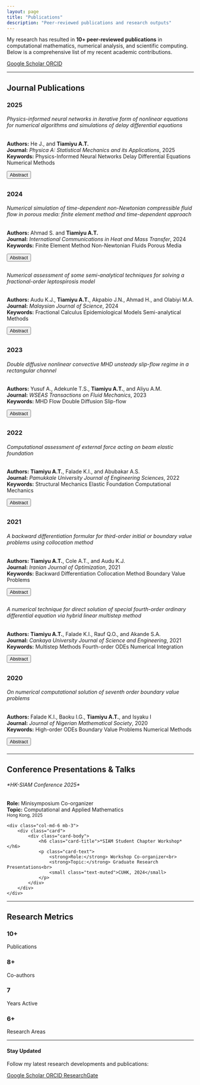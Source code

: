 ```yaml
---
layout: page
title: "Publications"
description: "Peer-reviewed publications and research outputs"
---
```


<div class="row mb-4">
    <div class="col-md-8">
        <p class="lead">
            My research has resulted in <strong>10+ peer-reviewed publications</strong> in computational mathematics, 
            numerical analysis, and scientific computing. Below is a comprehensive list of my recent academic contributions.
        </p>
    </div>
    <div class="col-md-4 text-end">
        <a href="https://scholar.google.com/citations?user=Abdgafar-Tiamiyu" class="btn btn-outline-primary" target="_blank">
            <i class="ai ai-google-scholar"></i> Google Scholar
        </a>
        <a href="https://orcid.org/0000-0003-1641-7196" class="btn btn-outline-success" target="_blank">
            <i class="ai ai-orcid"></i> ORCID
        </a>
    </div>
</div>

---

## Journal Publications

<div class="publications-list">

<h3 class="text-left text-primary mb-4 mt-5">2025</h3>

<div class="card mb-3">
    <div class="card-body">
        <h6 class="card-title text-primary">
            Physics-informed neural networks in iterative form of nonlinear equations for numerical algorithms and simulations of delay differential equations
        </h6>
        <p class="card-text">
            <strong>Authors:</strong> He J., and <strong>Tiamiyu A.T.</strong><br>
            <strong>Journal:</strong> <em>Physica A: Statistical Mechanics and its Applications</em>, 2025<br>
            <strong>Keywords:</strong> 
            <span class="badge bg-light text-dark me-1">Physics-Informed Neural Networks</span>
            <span class="badge bg-light text-dark me-1">Delay Differential Equations</span>
            <span class="badge bg-light text-dark me-1">Numerical Methods</span>
        </p>
        <div class="publication-links">
            <!-- <button class="btn btn-sm btn-outline-primary me-2" disabled>
                <i class="fas fa-file-pdf"></i> PDF (Coming Soon)
            </button> -->
            <button class="btn btn-sm btn-outline-secondary" onclick="toggleAbstract('abstract2025-1')">
                <i class="fas fa-align-left"></i> Abstract
            </button>
        </div>
        <div id="abstract2025-1" class="abstract-content mt-3" style="display: none;">
            <div class="alert alert-light">
                <small><strong>Abstract:</strong> This paper presents novel physics-informed neural network approaches for solving delay differential equations through iterative formulations, demonstrating improved convergence and accuracy in numerical simulations.</small>
            </div>
        </div>
    </div>
</div>

<h3 class="text-left text-primary mb-4 mt-5">2024</h3>

<div class="card mb-3">
    <div class="card-body">
        <h6 class="card-title text-primary">
            Numerical simulation of time-dependent non-Newtonian compressible fluid flow in porous media: finite element method and time-dependent approach
        </h6>
        <p class="card-text">
            <strong>Authors:</strong> Ahmad S. and <strong>Tiamiyu A.T.</strong><br>
            <strong>Journal:</strong> <em>International Communications in Heat and Mass Transfer</em>, 2024<br>
            <strong>Keywords:</strong> 
            <span class="badge bg-light text-dark me-1">Finite Element Method</span>
            <span class="badge bg-light text-dark me-1">Non-Newtonian Fluids</span>
            <span class="badge bg-light text-dark me-1">Porous Media</span>
        </p>
        <div class="publication-links">
            <!-- <button class="btn btn-sm btn-outline-primary me-2" disabled>
                <i class="fas fa-external-link-alt"></i> PDF (Coming Soon)
            </button> -->
            <button class="btn btn-sm btn-outline-secondary" onclick="toggleAbstract('abstract2024-1')">
                <i class="fas fa-align-left"></i> Abstract
            </button>
        </div>
        <div id="abstract2024-1" class="abstract-content mt-3" style="display: none;">
            <div class="alert alert-light">
                <small><strong>Abstract:</strong> We develop and analyze finite element methods for time-dependent non-Newtonian compressible fluid flow in porous media, providing numerical solutions with enhanced stability and accuracy.</small>
            </div>
        </div>
    </div>
</div>

<div class="card mb-3">
    <div class="card-body">
        <h6 class="card-title text-primary">
            Numerical assessment of some semi-analytical techniques for solving a fractional-order leptospirosis model
        </h6>
        <p class="card-text">
            <strong>Authors:</strong> Audu K.J., <strong>Tiamiyu A.T.</strong>, Akpabio J.N., Ahmad H., and Olabiyi M.A.<br>
            <strong>Journal:</strong> <em>Malaysian Journal of Science</em>, 2024<br>
            <strong>Keywords:</strong> 
            <span class="badge bg-light text-dark me-1">Fractional Calculus</span>
            <span class="badge bg-light text-dark me-1">Epidemiological Models</span>
            <span class="badge bg-light text-dark me-1">Semi-analytical Methods</span>
        </p>
        <div class="publication-links">
            <button class="btn btn-sm btn-outline-secondary" onclick="toggleAbstract('abstract2024-2')">
                <i class="fas fa-align-left"></i> Abstract
            </button>
        </div>
        <div id="abstract2024-2" class="abstract-content mt-3" style="display: none;">
            <div class="alert alert-light">
                <small><strong>Abstract:</strong> This study compares various semi-analytical techniques for solving fractional-order leptospirosis models, providing insights into their numerical accuracy and computational efficiency.</small>
            </div>
        </div>
    </div>
</div>

<h3 class="text-left text-primary mb-4 mt-5">2023</h3>

<div class="card mb-3">
    <div class="card-body">
        <h6 class="card-title text-primary">
            Double diffusive nonlinear convective MHD unsteady slip-flow regime in a rectangular channel
        </h6>
        <p class="card-text">
            <strong>Authors:</strong> Yusuf A., Adekunle T.S., <strong>Tiamiyu A.T.</strong>, and Aliyu A.M.<br>
            <strong>Journal:</strong> <em>WSEAS Transactions on Fluid Mechanics</em>, 2023<br>
            <strong>Keywords:</strong> 
            <span class="badge bg-light text-dark me-1">MHD Flow</span>
            <span class="badge bg-light text-dark me-1">Double Diffusion</span>
            <span class="badge bg-light text-dark me-1">Slip-flow</span>
        </p>
        <div class="publication-links">
            <button class="btn btn-sm btn-outline-secondary" onclick="toggleAbstract('abstract2023-1')">
                <i class="fas fa-align-left"></i> Abstract
            </button>
        </div>
        <div id="abstract2023-1" class="abstract-content mt-3" style="display: none;">
            <div class="alert alert-light">
                <small><strong>Abstract:</strong> Investigation of double diffusive nonlinear convective magnetohydrodynamic unsteady slip-flow in rectangular channels with applications to engineering fluid dynamics.</small>
            </div>
        </div>
    </div>
</div>

<h3 class="text-left text-primary mb-4 mt-5">2022</h3>

<div class="card mb-3">
    <div class="card-body">
        <h6 class="card-title text-primary">
            Computational assessment of external force acting on beam elastic foundation
        </h6>
        <p class="card-text">
            <strong>Authors:</strong> <strong>Tiamiyu A.T.</strong>, Falade K.I., and Abubakar A.S.<br>
            <strong>Journal:</strong> <em>Pamukkale University Journal of Engineering Sciences</em>, 2022<br>
            <strong>Keywords:</strong> 
            <span class="badge bg-light text-dark me-1">Structural Mechanics</span>
            <span class="badge bg-light text-dark me-1">Elastic Foundation</span>
            <span class="badge bg-light text-dark me-1">Computational Mechanics</span>
        </p>
        <div class="publication-links">
            <button class="btn btn-sm btn-outline-secondary" onclick="toggleAbstract('abstract2022-1')">
                <i class="fas fa-align-left"></i> Abstract
            </button>
        </div>
        <div id="abstract2022-1" class="abstract-content mt-3" style="display: none;">
            <div class="alert alert-light">
                <small><strong>Abstract:</strong> Computational analysis of external forces acting on beam elastic foundations using advanced numerical techniques and finite element approaches.</small>
            </div>
        </div>
    </div>
</div>

<h3 class="text-left text-primary mb-4 mt-5">2021</h3>

<div class="card mb-3">
    <div class="card-body">
        <h6 class="card-title text-primary">
            A backward differentiation formular for third-order initial or boundary value problems using collocation method
        </h6>
        <p class="card-text">
            <strong>Authors:</strong> <strong>Tiamiyu A.T.</strong>, Cole A.T., and Audu K.J.<br>
            <strong>Journal:</strong> <em>Iranian Journal of Optimization</em>, 2021<br>
            <strong>Keywords:</strong> 
            <span class="badge bg-light text-dark me-1">Backward Differentiation</span>
            <span class="badge bg-light text-dark me-1">Collocation Method</span>
            <span class="badge bg-light text-dark me-1">Boundary Value Problems</span>
        </p>
        <div class="publication-links">
            <button class="btn btn-sm btn-outline-secondary" onclick="toggleAbstract('abstract2021-1')">
                <i class="fas fa-align-left"></i> Abstract
            </button>
        </div>
        <div id="abstract2021-1" class="abstract-content mt-3" style="display: none;">
            <div class="alert alert-light">
                <small><strong>Abstract:</strong> Development of backward differentiation formulae for solving third-order initial and boundary value problems using collocation methods with improved stability and accuracy.</small>
            </div>
        </div>
    </div>
</div>

<div class="card mb-3">
    <div class="card-body">
        <h6 class="card-title text-primary">
            A numerical technique for direct solution of special fourth-order ordinary differential equation via hybrid linear multistep method
        </h6>
        <p class="card-text">
            <strong>Authors:</strong> <strong>Tiamiyu A.T.</strong>, Falade K.I., Rauf Q.O., and Akande S.A.<br>
            <strong>Journal:</strong> <em>Cankaya University Journal of Science and Engineering</em>, 2021<br>
            <strong>Keywords:</strong> 
            <span class="badge bg-light text-dark me-1">Multistep Methods</span>
            <span class="badge bg-light text-dark me-1">Fourth-order ODEs</span>
            <span class="badge bg-light text-dark me-1">Numerical Integration</span>
        </p>
        <div class="publication-links">
            <button class="btn btn-sm btn-outline-secondary" onclick="toggleAbstract('abstract2021-2')">
                <i class="fas fa-align-left"></i> Abstract
            </button>
        </div>
        <div id="abstract2021-2" class="abstract-content mt-3" style="display: none;">
            <div class="alert alert-light">
                <small><strong>Abstract:</strong> Novel hybrid linear multistep methods for direct solution of special fourth-order ordinary differential equations with enhanced computational efficiency.</small>
            </div>
        </div>
    </div>
</div>

<h3 class="text-left text-primary mb-4 mt-5">2020</h3>

<div class="card mb-3">
    <div class="card-body">
        <h6 class="card-title text-primary">
            On numerical computational solution of seventh order boundary value problems
        </h6>
        <p class="card-text">
            <strong>Authors:</strong> Falade K.I., Baoku I.G., <strong>Tiamiyu A.T.</strong>, and Isyaku I<br>
            <strong>Journal:</strong> <em>Journal of Nigerian Mathematical Society</em>, 2020<br>
            <strong>Keywords:</strong> 
            <span class="badge bg-light text-dark me-1">High-order ODEs</span>
            <span class="badge bg-light text-dark me-1">Boundary Value Problems</span>
            <span class="badge bg-light text-dark me-1">Numerical Methods</span>
        </p>
        <div class="publication-links">
            <button class="btn btn-sm btn-outline-secondary" onclick="toggleAbstract('abstract2020-1')">
                <i class="fas fa-align-left"></i> Abstract
            </button>
        </div>
        <div id="abstract2020-1" class="abstract-content mt-3" style="display: none;">
            <div class="alert alert-light">
                <small><strong>Abstract:</strong> Computational approaches for solving seventh-order boundary value problems using advanced numerical techniques with applications to engineering problems.</small>
            </div>
        </div>
    </div>
</div>

</div>

---

## Conference Presentations & Talks

<div class="row">
    <div class="col-md-6 mb-3">
        <div class="card">
            <div class="card-body">
                <h6 class="card-title">*HK-SIAM Conference 2025*</h6>
                <p class="card-text">
                    <strong>Role:</strong> Minisymposium Co-organizer<br>
                    <strong>Topic:</strong> Computational and Applied Mathematics<br>
                    <small class="text-muted">Hong Kong, 2025</small>
                </p>
            </div>
        </div>
    </div>
    
    <div class="col-md-6 mb-3">
        <div class="card">
            <div class="card-body">
                <h6 class="card-title">*SIAM Student Chapter Workshop*</h6>
                <p class="card-text">
                    <strong>Role:</strong> Workshop Co-organizer<br>
                    <strong>Topic:</strong> Graduate Research Presentations<br>
                    <small class="text-muted">CUHK, 2024</small>
                </p>
            </div>
        </div>
    </div>
</div>

---

## Research Metrics

<div class="row text-center mb-4">
    <div class="col-md-3 mb-3">
        <div class="card">
            <div class="card-body">
                <h3 class="text-primary">10+</h3>
                <p class="text-muted mb-0">Publications</p>
            </div>
        </div>
    </div>
    <div class="col-md-3 mb-3">
        <div class="card">
            <div class="card-body">
                <h3 class="text-success">8+</h3>
                <p class="text-muted mb-0">Co-authors</p>
            </div>
        </div>
    </div>
    <div class="col-md-3 mb-3">
        <div class="card">
            <div class="card-body">
                <h3 class="text-info">7</h3>
                <p class="text-muted mb-0">Years Active</p>
            </div>
        </div>
    </div>
    <div class="col-md-3 mb-3">
        <div class="card">
            <div class="card-body">
                <h3 class="text-warning">6+</h3>
                <p class="text-muted mb-0">Research Areas</p>
            </div>
        </div>
    </div>
</div>

---

<div class="text-center">
    <h4>Stay Updated</h4>
    <p>Follow my latest research developments and publications:</p>
    <div class="btn-group" role="group">
        <a href="https://scholar.google.com/citations?user=Abdgafar-Tiamiyu" class="btn btn-outline-primary" target="_blank">
            <i class="ai ai-google-scholar"></i> Google Scholar
        </a>
        <a href="https://orcid.org/0000-0003-1641-7196" class="btn btn-outline-success" target="_blank">
            <i class="ai ai-orcid"></i> ORCID
        </a>
        <a href="https://www.researchgate.net/profile/Abdgafar-Tiamiyu" class="btn btn-outline-info" target="_blank">
            <i class="ai ai-researchgate"></i> ResearchGate
        </a>
    </div>
</div>

<script>
function toggleAbstract(id) {
    var element = document.getElementById(id);
    if (element.style.display === "none") {
        element.style.display = "block";
    } else {
        element.style.display = "none";
    }
}
</script>

<style>
.publications-list .card {
    transition: transform 0.2s;
}

.publications-list .card:hover {
    transform: translateY(-2px);
    box-shadow: 0 4px 8px rgba(0,0,0,0.1);
}

.abstract-content {
    border-left: 4px solid #007bff;
    margin-left: 1rem;
}

.publication-links .btn {
    margin-bottom: 0.5rem;
}
</style>
